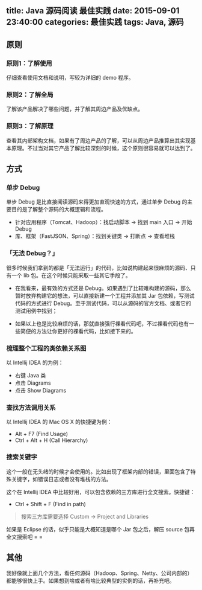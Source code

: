 title: Java 源码阅读 最佳实践
date: 2015-09-01 23:40:00
categories: 最佳实践
tags: Java, 源码 
---

## 原则


### 原则1：了解使用

仔细查看使用文档和说明，写较为详细的 demo 程序。

### 原则2：了解全局

了解该产品解决了哪些问题，并了解其周边产品及优缺点。

### 原则3：了解原理

查看其内部架构文档，如果有了周边产品的了解，可以从周边产品推算出其实现基本原理。不过当对其它产品了解比较深刻的时候，这个原则很容易就可以达到了。

## 方式

### 单步 Debug

单步 Debug 是比直接阅读源码来得更加直观快速的方式，通过单步 Debug 的主要目的是了解整个源码的大概逻辑和流程。

* 针对应用程序（Tomcat、Hadoop）：找启动脚本 -> 找到 main 入口 -> 开始 Debug
* 库、框架（FastJSON、Spring）：找到关键类 -> 打断点 -> 查看堆栈

### 「无法 Debug？」

很多时候我们拿到的都是「无法运行」的代码，比如说构建起来很麻烦的源码、只有一个 lib 包。在这个时候只能采取一些其它手段了。

* 在我看来，最有效的方式还是 Debug。如果遇到了比较难构建的源码，那么暂时放弃构建它的想法，可以直接新建一个工程并添加其 Jar 包依赖，写测试代码的方式进行 Debug。至于测试代码，可以从源码的官方文档、或者它的测试用例中找到；

* 如果以上也是比较麻烦的话，那就直接强行裸看代码吧，不过裸看代码也有一些简便的方法让你更好的裸看代码，比如接下来的。


### 梳理整个工程的类依赖关系图

以 Intellij IDEA 的为例：


* 右键 Java 类
* 点击 Diagrams
* 点击 Show Diagrams 


### 查找方法调用关系

以 Intellij IDEA 的 Mac OS X 的快捷键为例：

* Alt + F7 (Find Usage)
* Ctrl + Alt + H (Call Hierarchy)


### 搜索关键字

这个一般在无头绪的时候才会使用的。比如出现了框架内部的错误，里面包含了特殊关键字，如错误日志或者没有堆栈的方法。

这个在 Intellij IDEA 中比较好用，可以包含依赖的三方库进行全文搜索。快捷键：

* Ctrl + Shift + F (Find in path)

> 搜索三方库需要选择 Custom -> Project and Libraries

如果是 Eclipse 的话，似乎只能是大概知道是哪个 Jar 包之后，解压 source 包再全文搜索吧 = =



## 其他

我好像就上面几个方法，看任何源码（Hadoop、Spring、Netty、公司内部的）都能够很快上手。如果想到啥或者有啥比较典型的实例的话，再补充吧。

